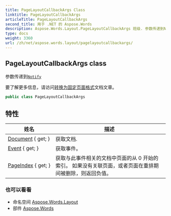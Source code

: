 ```yaml
---
title: PageLayoutCallbackArgs Class
linktitle: PageLayoutCallbackArgs
articleTitle: PageLayoutCallbackArgs
second_title: 用于 .NET 的 Aspose.Words
description: Aspose.Words.Layout.PageLayoutCallbackArgs 班级. 参数传递到Notify 在 C#.
type: docs
weight: 3360
url: /zh/net/aspose.words.layout/pagelayoutcallbackargs/
---
```

## PageLayoutCallbackArgs class

参数传递到[`Notify`](../ipagelayoutcallback/notify/)

要了解更多信息，请访问[转换为固定页面格式](https://docs.aspose.com/words/net/converting-to-fixed-page-format/)文档文章。

```csharp
public class PageLayoutCallbackArgs
```

## 特性

| 姓名 | 描述 |
| --- | --- |
| [Document](../../aspose.words.layout/pagelayoutcallbackargs/document/) { get; } | 获取文档. |
| [Event](../../aspose.words.layout/pagelayoutcallbackargs/event/) { get; } | 获取事件。 |
| [PageIndex](../../aspose.words.layout/pagelayoutcallbackargs/pageindex/) { get; } | 获取与此事件相关的文档中页面的从 0 开始的索引。 如果没有关联页面，或者页面在重排期间被删除，则返回负值。 |

### 也可以看看

* 命名空间 [Aspose.Words.Layout](../../aspose.words.layout/)
* 部件 [Aspose.Words](../../)
